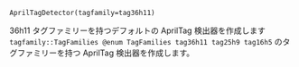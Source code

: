 ```
AprilTagDetector(tagfamily=tag36h11)
```

36h11 タグファミリーを持つデフォルトの AprilTag 検出器を作成します `tagfamily::TagFamilies @enum TagFamilies tag36h11 tag25h9 tag16h5` のタグファミリーを持つ AprilTag 検出器を作成します。
